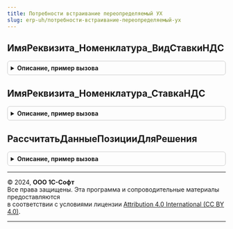 ```yaml
---
title: Потребности встраивание переопределяемый УХ
slug: erp-uh/потребности-встраивание-переопределяемый-ух
---
```



## ИмяРеквизита_Номенклатура_ВидСтавкиНДС
<details style="margin: 1em 0; padding: 0.5em; border: 1px solid #ccc; border-radius: 6px;">

<summary style="font-weight: bold; cursor: pointer;">Описание, пример вызова</summary>

```bsl

Функция ИмяРеквизита_Номенклатура_ВидСтавкиНДС(ПутьКДанным) экспорт Экспорт
```

Пример вызова
```bsl
Результат = ПотребностиВстраиваниеПереопределяемыйУХ.ИмяРеквизита_Номенклатура_ВидСтавкиНДС(ПутьКДанным) экспорт);
```
</details>

## ИмяРеквизита_Номенклатура_СтавкаНДС
<details style="margin: 1em 0; padding: 0.5em; border: 1px solid #ccc; border-radius: 6px;">

<summary style="font-weight: bold; cursor: pointer;">Описание, пример вызова</summary>

```bsl

Функция ИмяРеквизита_Номенклатура_СтавкаНДС(ПутьКДанным) экспорт Экспорт
```

Пример вызова
```bsl
Результат = ПотребностиВстраиваниеПереопределяемыйУХ.ИмяРеквизита_Номенклатура_СтавкаНДС(ПутьКДанным) экспорт);
```
</details>

## РассчитатьДанныеПозицииДляРешения
<details style="margin: 1em 0; padding: 0.5em; border: 1px solid #ccc; border-radius: 6px;">

<summary style="font-weight: bold; cursor: pointer;">Описание, пример вызова</summary>

```bsl

Процедура РассчитатьДанныеПозицииДляРешения(СтруктураПроектаСПЗ) экспорт Экспорт
```

Пример вызова
```bsl
ПотребностиВстраиваниеПереопределяемыйУХ.РассчитатьДанныеПозицииДляРешения(СтруктураПроектаСПЗ) экспорт);
```
</details>

---

© 2024, **ООО 1С-Софт**  
Все права защищены. Эта программа и сопроводительные материалы предоставляются  
в соответствии с условиями лицензии [Attribution 4.0 International (CC BY 4.0)](https://creativecommons.org/licenses/by/4.0/legalcode).

---
